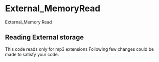 # External_MemoryRead
External_Memory Read

## Reading External storage 
 This code reads only for mp3 extensions
 Following few changes could be made to satisfy your code.
